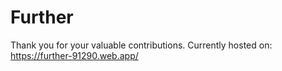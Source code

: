 # Further


Thank you for your valuable contributions.
Currently hosted on: https://further-91290.web.app/
